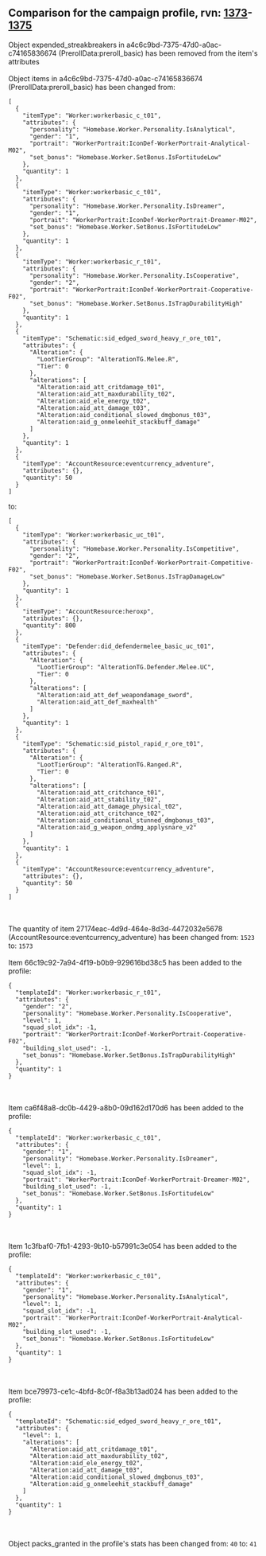 ## Comparison for the campaign profile, rvn: [1373](https://github.com/PRO100KatYT/FortniteProfileRevisions/tree/main/profiles/campaign/1373%20campaign.json)-[1375](https://github.com/PRO100KatYT/FortniteProfileRevisions/tree/main/profiles/campaign/1375%20campaign.json)

Object expended_streakbreakers in a4c6c9bd-7375-47d0-a0ac-c74165836674 (PrerollData:preroll_basic) has been removed from the item's attributes
<br><br>
Object items in a4c6c9bd-7375-47d0-a0ac-c74165836674 (PrerollData:preroll_basic) has been changed from:

```
[
  {
    "itemType": "Worker:workerbasic_c_t01",
    "attributes": {
      "personality": "Homebase.Worker.Personality.IsAnalytical",
      "gender": "1",
      "portrait": "WorkerPortrait:IconDef-WorkerPortrait-Analytical-M02",
      "set_bonus": "Homebase.Worker.SetBonus.IsFortitudeLow"
    },
    "quantity": 1
  },
  {
    "itemType": "Worker:workerbasic_c_t01",
    "attributes": {
      "personality": "Homebase.Worker.Personality.IsDreamer",
      "gender": "1",
      "portrait": "WorkerPortrait:IconDef-WorkerPortrait-Dreamer-M02",
      "set_bonus": "Homebase.Worker.SetBonus.IsFortitudeLow"
    },
    "quantity": 1
  },
  {
    "itemType": "Worker:workerbasic_r_t01",
    "attributes": {
      "personality": "Homebase.Worker.Personality.IsCooperative",
      "gender": "2",
      "portrait": "WorkerPortrait:IconDef-WorkerPortrait-Cooperative-F02",
      "set_bonus": "Homebase.Worker.SetBonus.IsTrapDurabilityHigh"
    },
    "quantity": 1
  },
  {
    "itemType": "Schematic:sid_edged_sword_heavy_r_ore_t01",
    "attributes": {
      "Alteration": {
        "LootTierGroup": "AlterationTG.Melee.R",
        "Tier": 0
      },
      "alterations": [
        "Alteration:aid_att_critdamage_t01",
        "Alteration:aid_att_maxdurability_t02",
        "Alteration:aid_ele_energy_t02",
        "Alteration:aid_att_damage_t03",
        "Alteration:aid_conditional_slowed_dmgbonus_t03",
        "Alteration:aid_g_onmeleehit_stackbuff_damage"
      ]
    },
    "quantity": 1
  },
  {
    "itemType": "AccountResource:eventcurrency_adventure",
    "attributes": {},
    "quantity": 50
  }
]
```

to:

```
[
  {
    "itemType": "Worker:workerbasic_uc_t01",
    "attributes": {
      "personality": "Homebase.Worker.Personality.IsCompetitive",
      "gender": "2",
      "portrait": "WorkerPortrait:IconDef-WorkerPortrait-Competitive-F02",
      "set_bonus": "Homebase.Worker.SetBonus.IsTrapDamageLow"
    },
    "quantity": 1
  },
  {
    "itemType": "AccountResource:heroxp",
    "attributes": {},
    "quantity": 800
  },
  {
    "itemType": "Defender:did_defendermelee_basic_uc_t01",
    "attributes": {
      "Alteration": {
        "LootTierGroup": "AlterationTG.Defender.Melee.UC",
        "Tier": 0
      },
      "alterations": [
        "Alteration:aid_att_def_weapondamage_sword",
        "Alteration:aid_att_def_maxhealth"
      ]
    },
    "quantity": 1
  },
  {
    "itemType": "Schematic:sid_pistol_rapid_r_ore_t01",
    "attributes": {
      "Alteration": {
        "LootTierGroup": "AlterationTG.Ranged.R",
        "Tier": 0
      },
      "alterations": [
        "Alteration:aid_att_critchance_t01",
        "Alteration:aid_att_stability_t02",
        "Alteration:aid_att_damage_physical_t02",
        "Alteration:aid_att_critchance_t02",
        "Alteration:aid_conditional_stunned_dmgbonus_t03",
        "Alteration:aid_g_weapon_ondmg_applysnare_v2"
      ]
    },
    "quantity": 1
  },
  {
    "itemType": "AccountResource:eventcurrency_adventure",
    "attributes": {},
    "quantity": 50
  }
]
```

<br><br>
The quantity of item 27174eac-4d9d-464e-8d3d-4472032e5678 (AccountResource:eventcurrency_adventure) has been changed from: `1523` to: `1573`
<br><br>
Item 66c19c92-7a94-4f19-b0b9-929616bd38c5 has been added to the profile:

```
{
  "templateId": "Worker:workerbasic_r_t01",
  "attributes": {
    "gender": "2",
    "personality": "Homebase.Worker.Personality.IsCooperative",
    "level": 1,
    "squad_slot_idx": -1,
    "portrait": "WorkerPortrait:IconDef-WorkerPortrait-Cooperative-F02",
    "building_slot_used": -1,
    "set_bonus": "Homebase.Worker.SetBonus.IsTrapDurabilityHigh"
  },
  "quantity": 1
}
```

<br><br>
Item ca6f48a8-dc0b-4429-a8b0-09d162d170d6 has been added to the profile:

```
{
  "templateId": "Worker:workerbasic_c_t01",
  "attributes": {
    "gender": "1",
    "personality": "Homebase.Worker.Personality.IsDreamer",
    "level": 1,
    "squad_slot_idx": -1,
    "portrait": "WorkerPortrait:IconDef-WorkerPortrait-Dreamer-M02",
    "building_slot_used": -1,
    "set_bonus": "Homebase.Worker.SetBonus.IsFortitudeLow"
  },
  "quantity": 1
}
```

<br><br>
Item 1c3fbaf0-7fb1-4293-9b10-b57991c3e054 has been added to the profile:

```
{
  "templateId": "Worker:workerbasic_c_t01",
  "attributes": {
    "gender": "1",
    "personality": "Homebase.Worker.Personality.IsAnalytical",
    "level": 1,
    "squad_slot_idx": -1,
    "portrait": "WorkerPortrait:IconDef-WorkerPortrait-Analytical-M02",
    "building_slot_used": -1,
    "set_bonus": "Homebase.Worker.SetBonus.IsFortitudeLow"
  },
  "quantity": 1
}
```

<br><br>
Item bce79973-ce1c-4bfd-8c0f-f8a3b13ad024 has been added to the profile:

```
{
  "templateId": "Schematic:sid_edged_sword_heavy_r_ore_t01",
  "attributes": {
    "level": 1,
    "alterations": [
      "Alteration:aid_att_critdamage_t01",
      "Alteration:aid_att_maxdurability_t02",
      "Alteration:aid_ele_energy_t02",
      "Alteration:aid_att_damage_t03",
      "Alteration:aid_conditional_slowed_dmgbonus_t03",
      "Alteration:aid_g_onmeleehit_stackbuff_damage"
    ]
  },
  "quantity": 1
}
```

<br><br>
Object packs_granted in the profile's stats has been changed from: `40` to: `41`
<br><br>
